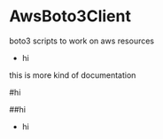 # AwsBoto3Client
boto3 scripts to work on aws resources

+ hi

this is more kind of documentation

#hi

##hi

- hi
